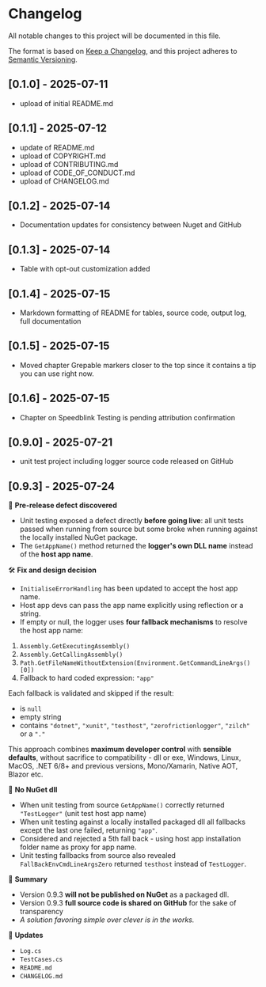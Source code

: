 # Changelog

All notable changes to this project will be documented in this file.

The format is based on [Keep a Changelog](https://keepachangelog.com/en/1.0.0/),
and this project adheres to [Semantic Versioning](https://semver.org/spec/v2.0.0.html).

## [0.1.0] - 2025-07-11
- upload of initial README.md

## [0.1.1] - 2025-07-12
- update of README.md
- upload of COPYRIGHT.md
- upload of CONTRIBUTING.md
- upload of CODE_OF_CONDUCT.md
- upload of CHANGELOG.md

## [0.1.2] - 2025-07-14
- Documentation updates for consistency between Nuget and GitHub

## [0.1.3] - 2025-07-14
- Table with opt-out customization added

## [0.1.4] - 2025-07-15
- Markdown formatting of README for tables, source code, output log, full documentation

## [0.1.5] - 2025-07-15
- Moved chapter Grepable markers closer to the top since it contains a tip you can use right now.

## [0.1.6] - 2025-07-15
- Chapter on Speedblink Testing is pending attribution confirmation

## [0.9.0] - 2025-07-21
- unit test project including logger source code released on GitHub

## [0.9.3] - 2025-07-24
🧪 **Pre-release defect discovered**
- Unit testing exposed a defect directly **before going live**: all unit tests passed when running from source but some broke when running against the locally installed NuGet package.
- The `GetAppName()` method returned the **logger's own DLL name** instead of the **host app name**.

🛠️ **Fix and design decision**
- `InitialiseErrorHandling` has been updated to accept the host app name.
- Host app devs can pass the app name explicitly using reflection or a string.
- If empty or null, the logger uses **four fallback mechanisms** to resolve the host app name:
1. `Assembly.GetExecutingAssembly()`
2. `Assembly.GetCallingAssembly()`
3. `Path.GetFileNameWithoutExtension(Environment.GetCommandLineArgs()[0])`
4. Fallback to hard coded expression: `"app"`

Each fallback is validated and skipped if the result:
- is `null`
- empty string
- contains `"dotnet"`, `"xunit"`, `"testhost"`, `"zerofrictionlogger"`, `"zilch"` or a `"."`

This approach combines **maximum developer control** with **sensible defaults**, without sacrifice to compatibility - dll or exe, Windows, Linux, MacOS, .NET 6/8+ and previous versions, Mono/Xamarin, Native AOT, Blazor etc.

🚧 **No NuGet dll**
- When unit testing from source `GetAppName()` correctly returned `"TestLogger"` (unit test host app name)
- When unit testing against a locally installed packaged dll all fallbacks except the last one failed, returning `"app"`.
- Considered and rejected a 5th fall back - using host app installation folder name as proxy for app name.
- Unit testing fallbacks from source also revealed `FallBackEnvCmdLineArgsZero` returned `testhost` instead of `TestLogger`.

:pushpin: **Summary**
- Version 0.9.3 **will not be published on NuGet** as a packaged dll.
- Version 0.9.3 **full source code is shared on GitHub** for the sake of transparency
- *A solution favoring simple over clever is in the works.*

:arrows_counterclockwise: **Updates**
- `Log.cs`
- `TestCases.cs`
- `README.md`
- `CHANGELOG.md`
